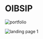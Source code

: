 # OIBSIP
![portfolio](https://github.com/Jyoshna-7/OIBSIP/assets/145099946/0547fc8c-0486-429a-97e4-4de739d1dad7)

![landing page 1](https://github.com/Jyoshna-7/OIBSIP/assets/145099946/d506cc04-9181-4b6d-86a6-8c8fa96ddb33)
